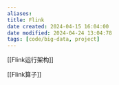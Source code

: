 ```yaml
---
aliases: 
title: Flink
date created: 2024-04-15 16:04:00
date modified: 2024-04-24 13:04:78
tags: [code/big-data, project]
---
```

[[Flink运行架构]]

[[Flink算子]]